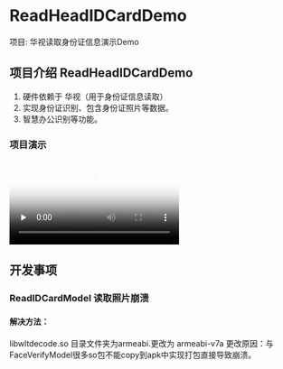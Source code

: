 # ReadHeadIDCardDemo

项目: 华视读取身份证信息演示Demo


## 项目介绍 ReadHeadIDCardDemo
1. 硬件依赖于 华视（用于身份证信息读取）
2. 实现身份证识别、包含身份证照片等数据。
3. 智慧办公识别等功能。

### 项目演示

<video id="video" controls="" preload="none" poster="http://media.w3.org/2010/05/sintel/poster.png">
      <source id="mov" src="https://share-video.bj.bcebos.com/人脸识别与身份证读取.mov" type="video/mp4">
      <p>ship</p>
    </video>


## 开发事项
### ReadIDCardModel 读取照片崩溃
#### 解决方法：
 libwltdecode.so 目录文件夹为armeabi.更改为 armeabi-v7a
 更改原因：与FaceVerifyModel很多so包不能copy到apk中实现打包直接导致崩溃。



